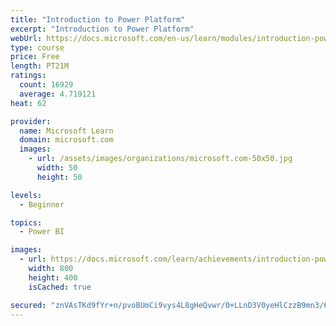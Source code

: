 ```yaml
---
title: "Introduction to Power Platform"
excerpt: "Introduction to Power Platform"
webUrl: https://docs.microsoft.com/en-us/learn/modules/introduction-power-platform/
type: course
price: Free
length: PT21M
ratings:
  count: 16929
  average: 4.719121
heat: 62

provider:
  name: Microsoft Learn
  domain: microsoft.com
  images:
    - url: /assets/images/organizations/microsoft.com-50x50.jpg
      width: 50
      height: 50

levels:
  - Beginner

topics:
  - Power BI

images:
  - url: https://docs.microsoft.com/learn/achievements/introduction-power-platform-social.png
    width: 800
    height: 400
    isCached: true

secured: "znVAsTKd9fYr+n/pvoBUmCi9vys4L8gHeQvwr/0+LLnD3V0yeHlCzzB9mn3/6W8PwQ7yyEQim+z2nkaz/Rtc6zEzlNZ82WHifO9zWEwAGXCMUvUP3XM/tiprKDEkmrqp1b6HllqTT+wofC0o/8zKa+bbmhxPiy9aKtAzh1PWsRxLPN+m65F8trEangkDBFlfzYoXA1YFFZ46KMz+bKPvA7gq+cB3T6du+QUYMrtQORMPLPu30X5ZOC0s7y7qV5lT4Ii43V1Fes0ZTogYPbVNh3fOXHf4ac9D3HTZpDS/XQC5Wf/JrzMVmda4IDkBXxqIlVkXFy0O5zISm+pv0BHabaClG+AMrtggkKSewZi5OLeYwSBZsVQamvjo52cT9iCs0rvCHoXlfMtnuI42mDP7Dn7IReZxdbtsC2o6S+s+B6xPj9j5dmtKrMvVz5zV8kB4;wAru+Objfp53kFcJlwKfRg=="
---
```


